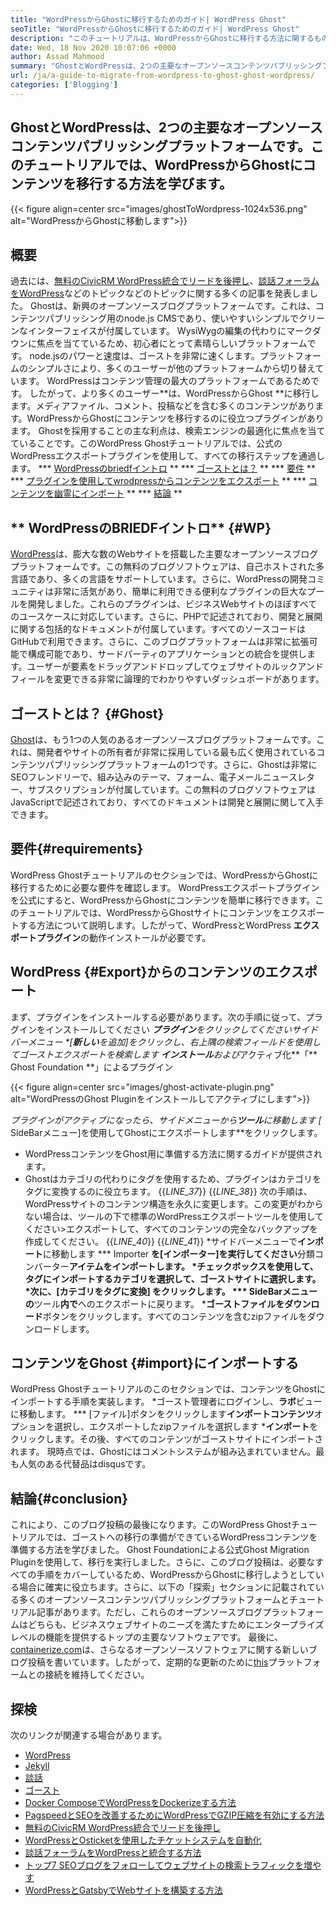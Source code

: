 ```yaml
---
title: "WordPressからGhostに移行するためのガイド| WordPress Ghost" 
seoTitle: "WordPressからGhostに移行するためのガイド| WordPress Ghost" 
description: "このチュートリアルは、WordPressからGhostに移行する方法に関するものです。既存のWordPress Webサイトから投稿やページをGhostに移行する方法を学びます。" 
date: Wed, 18 Nov 2020 10:07:06 +0000
author: Assad Mahmood
summary: "GhostとWordPressは、2つの主要なオープンソースコンテンツパブリッシングプラットフォームです。このチュートリアルでは、WordPressからGhostにコンテンツを移行する方法を学びます。" 
url: /ja/a-guide-to-migrate-from-wordpress-to-ghost-ghost-wordpress/
categories: ['Blogging']
---
```


## GhostとWordPressは、2つの主要なオープンソースコンテンツパブリッシングプラットフォームです。このチュートリアルでは、WordPressからGhostにコンテンツを移行する方法を学びます。

{{< figure align=center src="images/ghostToWordpress-1024x536.png" alt="WordPressからGhostに移動します">}}


## 概要
過去には、[無料のCivicRM WordPress統合でリードを後押し][1]、[談話フォーラムをWordPress][2]などのトピックなどのトピックに関する多くの記事を発表しました。 Ghostは、新興のオープンソースブログプラットフォームです。これは、コンテンツパブリッシング用のnode.js CMSであり、使いやすいシンプルでクリーンなインターフェイスが付属しています。 WysiWygの編集の代わりにマークダウンに焦点を当てているため、初心者にとって素晴らしいプラットフォームです。 node.jsのパワーと速度は、ゴーストを非常に速くします。プラットフォームのシンプルさにより、多くのユーザーが他のプラットフォームから切り替えています。 WordPressはコンテンツ管理の最大のプラットフォームであるためです。
したがって、より多くのユーザー**は、WordPressからGhost **に移行します。メディアファイル、コメント、投稿などを含む多くのコンテンツがあります。WordPressからGhostにコンテンツを移行するのに役立つプラグインがあります。 Ghostを採用することの主な利点は、検索エンジンの最適化に焦点を当てていることです。このWordPress Ghostチュートリアルでは、公式のWordPressエクスポートプラグインを使用して、すべての移行ステップを通過します。
  *** [WordPressのbriedfイントロ][3] **
  *** [ゴーストとは？][4] **
  *** [要件][5] **
  *** [プラグインを使用してwrodpressからコンテンツをエクスポート][6] **
  *** [コンテンツを幽霊にインポート][7] **
  *** [結論][8] **

## ** WordPressのBRIEDFイントロ** {#WP}
[WordPress][9]は、膨大な数のWebサイトを搭載した主要なオープンソースブログプラットフォームです。この無料のブログソフトウェアは、自己ホストされた多言語であり、多くの言語をサポートしています。さらに、WordPressの開発コミュニティは非常に活気があり、簡単に利用できる便利なプラグインの巨大なプールを開発しました。これらのプラグインは、ビジネスWebサイトのほぼすべてのユースケースに対応しています。さらに、PHPで記述されており、開発と展開に関する包括的なドキュメントが付属しています。すべてのソースコードはGitHubで利用できます。さらに、このブログプラットフォームは非常に拡張可能で構成可能であり、サードパーティのアプリケーションとの統合を提供します。ユーザーが要素をドラッグアンドドロップしてウェブサイトのルックアンドフィールを変更できる非常に論理的でわかりやすいダッシュボードがあります。

## **ゴーストとは？** {#Ghost}
[Ghost][10]は、もう1つの人気のあるオープンソースブログプラットフォームです。これは、開発者やサイトの所有者が非常に採用している最も広く使用されているコンテンツパブリッシングプラットフォームの1つです。さらに、Ghostは非常にSEOフレンドリーで、組み込みのテーマ、フォーム、電子メールニュースレター、サブスクリプションが付属しています。この無料のブログソフトウェアはJavaScriptで記述されており、すべてのドキュメントは開発と展開に関して入手できます。

## 要件{#requirements}
WordPress Ghostチュートリアルのセクションでは、WordPressからGhostに移行するために必要な要件を確認します。 WordPressエクスポートプラグインを公式にすると、WordPressからGhostにコンテンツを簡単に移行できます。このチュートリアルでは、WordPressからGhostサイトにコンテンツをエクスポートする方法について説明します。したがって、WordPressとWordPress **エクスポートプラグイン**の動作インストールが必要です。

## WordPress {#Export}からのコンテンツのエクスポート
まず、プラグインをインストールする必要があります。次の手順に従って、プラグインをインストールしてください
  ***プラグイン**をクリックしてくださいサイドバーメニュー
  *[**新しい**を追加]をクリックし、右上隅の検索フィールドを使用して**ゴーストエクスポート**を検索します
  ***インストール**および**アクティブ化**「** Ghost Foundation **」によるプラグイン

{{< figure align=center src="images/ghost-activate-plugin.png" alt="WordPressのGhost Pluginをインストールしてアクティブにします">}}

  *プラグインがアクティブになったら、サイドメニューから**ツール**に移動します
  *[** SideBarメニュー]を使用してGhostにエクスポートします**をクリックします。
  * WordPressコンテンツをGhost用に準備する方法に関するガイドが提供されます。
  * Ghostはカテゴリの代わりにタグを使用するため、プラグインはカテゴリをタグに変換するのに役立ちます。
{{_LINE_37_}}
{{_LINE_38_}}
    次の手順は、WordPressサイトのコンテンツ構造を永久に変更します。この変更がわからない場合は、ツールの下で標準のWordPressエクスポートツールを使用してください>エクスポートして、すべてのコンテンツの完全なバックアップを作成してください。
{{_LINE_40_}}
{{_LINE_41_}}
  *サイドバーメニューで**インポート**に移動します
  *** Importer **を[インポーター]を実行してください**分類コンバーター**アイテムをインポートします。
  *チェックボックスを使用して、タグにインポートするカテゴリを選択して、ゴーストサイトに選択します。
  *次に、[カテゴリをタグに変換] **をクリックします**。
  *** SideBarメニューの**ツール**内で**へのエクスポートに戻ります。
  ***ゴーストファイルをダウンロード**ボタンをクリックします。すべてのコンテンツを含むzipファイルをダウンロードします。

## コンテンツをGhost {#import}にインポートする
WordPress Ghostチュートリアルのこのセクションでは、コンテンツをGhostにインポートする手順を実装します。
  *ゴースト管理者にログインし、**ラボ**ビューに移動します。
  *** [ファイル]ボタンをクリックします**インポートコンテンツ**オプションを選択し、エクスポートしたzipファイルを選択します
  ***インポート**をクリックします。その後、すべてのコンテンツがゴーストサイトにインポートされます。
現時点では、Ghostにはコメントシステムが組み込まれていません。最も人気のある代替品はdisqusです。

## 結論{#conclusion}
これにより、このブログ投稿の最後になります。このWordPress Ghostチュートリアルでは、ゴーストへの移行の準備ができているWordPressコンテンツを準備する方法を学びました。 Ghost Foundationによる公式Ghost Migration Pluginを使用して、移行を実行しました。さらに、このブログ投稿は、必要なすべての手順をカバーしているため、WordPressからGhostに移行しようとしている場合に確実に役立ちます。さらに、以下の「探索」セクションに記載されている多くのオープンソースコンテンツパブリッシングプラットフォームとチュートリアル記事があります。ただし、これらのオープンソースブログプラットフォームはどちらも、ビジネスウェブサイトのニーズを満たすためにエンタープライズレベルの機能を提供するトップの主要なソフトウェアです。
最後に、[containerize.com][11]は、さらなるオープンソースソフトウェアに関する新しいブログ投稿を書いています。したがって、定期的な更新のために[this][12]プラットフォームとの接続を維持してください。

## 探検
次のリンクが関連する場合があります。
  * [WordPress][9]
  * [Jekyll][13]
  * [談話][14]
  * [ゴースト][10]
  * [Docker ComposeでWordPressをDockerizeする方法][15]
  * [PagspeedとSEOを改善するためにWordPressでGZIP圧縮を有効にする方法][16]
  * [無料のCivicRM WordPress統合でリードを後押し][1]
  * [WordPressとOsticketを使用したチケットシステムを自動化][17]
  * [談話フォーラムをWordPressと統合する方法][2]
  * [トップ7 SEOブログをフォローしてウェブサイトの検索トラフィックを増やす][18]
  * [WordPressとGatsbyでWebサイトを構築する方法][19]

  
[1]: https://blog.containerize.com/blogging/civicrm-wordpress-integration-wordpress-tutorial/
[2]: https://blog.containerize.com/blogging/how-to-integrate-discourse-forum-with-wordpress/
[3]: #wp
[4]: #ghost
[5]: #requirements
[6]: #export
[7]: #import
[8]: #conclusion
[9]: https://products.containerize.com/blogging/wordpress/
[10]: https://products.containerize.com/blogging/ghost/
[11]: https://www.containerize.com/
[12]: https://blog.containerize.com/
[13]: https://products.containerize.com/blogging/jekyll/
[14]: https://products.containerize.com/discussion-forum/discourse/
[15]: https://blog.containerize.com/blogging/how-to-dockerize-wordpress-docker-wordpress/
[16]: https://blog.containerize.com/blogging/how-to-enable-gzip-compression-in-wordpress-gzip-wordpress/
[17]: https://blog.containerize.com/blogging/automate-ticketing-system-using-wordpress-and-osticket/
[18]: https://blog.containerize.com/blogging/increase-website-search-traffic-by-following-top-7-seo-blogs/
[19]: https://blog.containerize.com/blogging/how-does-gatsby-integrate-with-wordpress-gatsby-wordpress/

